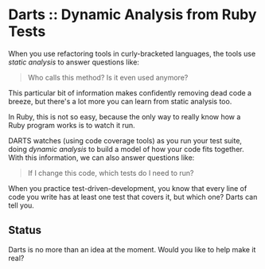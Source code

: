 # Darts :: Dynamic Analysis from Ruby Tests

When you use refactoring tools in curly-bracketed languages, the tools use *static analysis* to answer questions like:

> Who calls this method? Is it even used anymore?

This particular bit of information makes confidently removing dead code a breeze, but there's a lot more you can learn 
from static analysis too.

In Ruby, this is not so easy, because the only way to really know how a Ruby program works is to watch it run.

DARTS watches (using code coverage tools) as you run your test suite, doing *dynamic analysis* to build a model of how your 
code fits together. With this information, we can also answer questions like:
  
> If I change this code, which tests do I need to run?

When you practice test-driven-development, you know that every line of code you write has at least one test that 
covers it, but which one? Darts can tell you.

## Status

Darts is no more than an idea at the moment. Would you like to help make it real?